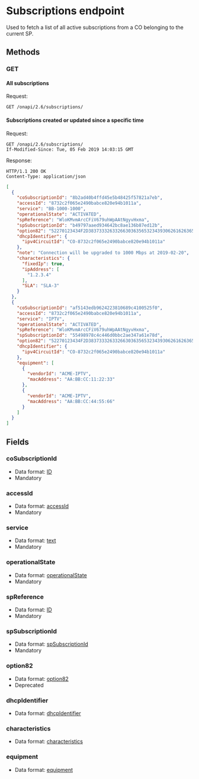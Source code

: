 # Subscriptions endpoint

Used to fetch a list of all active subscriptions from a CO belonging to the current SP.

## Methods

### GET

#### All subscriptions 
Request:
```HTTP
GET /onapi/2.6/subscriptions/
```

#### Subscriptions created or updated since a specific time
Request:
```HTTP
GET /onapi/2.6/subscriptions/
If-Modified-Since: Tue, 05 Feb 2019 14:03:15 GMT
```

Response:
```HTTP
HTTP/1.1 200 OK
Content-Type: application/json
```
```JSON
[
  {
    "coSubscriptionId": "8b2ad40b4ffd45e5b48425f57821a7eb",
    "accessId": "8732c2f065e2490babce820e94b1011a",
    "service": "BB-1000-1000",
    "operationalState": "ACTIVATED",
    "spReference": "WloKMvmArcCFiV679uhWpAAtNgyvHxma",
    "spSubscriptionId": "b49797aaed934642bc8ae136b87ed12b",
    "option82": "52270123434F2D38373332633266303635653234393062616263653832306539346231303131610200",
    "dhcpIdentifier": {
      "ipv4CircuitId": "CO-8732c2f065e2490babce820e94b1011a"
    },
    "note": "Connection will be upgraded to 1000 Mbps at 2019-02-20",
    "characteristics": {
      "fixedIp": true,
      "ipAddress": [
        "1.2.3.4"
      ],
      "SLA": "SLA-3"
    }
  },
  {
    "coSubscriptionId": "af5143edb9624223810689c4100525f0",
    "accessId": "8732c2f065e2490babce820e94b1011a",
    "service": "IPTV",
    "operationalState": "ACTIVATED",
    "spReference": "WloKMvmArcCFiV679uhWpAAtNgyvHxma",
    "spSubscriptionId": "55498978c4c446d0bbc2ae347a61e78d",
    "option82": "52270123434F2D38373332633266303635653234393062616263653832306539346231303131610200",
    "dhcpIdentifier": {
      "ipv4CircuitId": "CO-8732c2f065e2490babce820e94b1011a"
    },
    "equipment": [
      {
        "vendorId": "ACME-IPTV",
        "macAddress": "AA:BB:CC:11:22:33"
      },
      {
        "vendorId": "ACME-IPTV",
        "macAddress": "AA:BB:CC:44:55:66"
      }
    ]
  }
]
```

## Fields

### coSubscriptionId

 * Data format: [ID](../common/dataformats.md#cosubscriptionid)
 * Mandatory

### accessId

 * Data format: [accessId](../common/dataformats.md#accessid)
 * Mandatory

### service

 * Data format: [text](../common/dataformats.md#service)
 * Mandatory

### operationalState 

 * Data format: [operationalState](../common/dataformats.md#operationalstate)
 * Mandatory
  
### spReference

 * Data format: [ID](../common/dataformats.md#spreference)
 * Mandatory

### spSubscriptionId

 * Data format: [spSubscriptionId](../common/dataformats.md#spsubscriptionid)
 * Mandatory

### option82

 * Data format: [option82](../common/dataformats.md#option82)
 * Deprecated

### dhcpIdentifier

 * Data format: [dhcpIdentifier](../common/dataformats.md#dhcpidentifier)
 
### characteristics

 * Data format: [characteristics](../common/dataformats.md#characteristics)

### equipment

 * Data format: [equipment](../common/dataformats.md#equipment)
